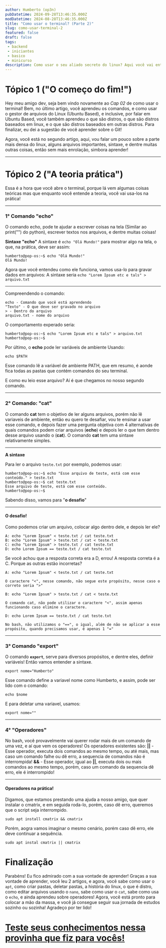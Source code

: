 ```yaml
---
author: Humberto (op3n)
pubDatetime: 2024-09-28T13:46:35.000Z
modDatetime: 2024-08-28T13:46:35.000Z
title: "Como usar o terminal? (Parte 2)"
slug: como-usar-terminal-2
featured: false
draft: false
tags:
 - backend
 - iniciantes
 - basico
 - minicurso
description: Como usar o seu aliado secreto do linux? Aqui você vai entender como usar o terminal!
---
```




# Tópico 1 ("O começo do fim!")

Hey meu amigo dev, seja bem vindo novamente ao *Cap 02* de como usar o terminal!
Bem, no último artigo, você aprendeu os comandos, e como usar o gestor de arquivos do Linux (Ubuntu Based), e inclusive, por falar em Ubuntu Based, você também aprendeu o que são distros, o que são distros baseados em linux, e o que são distros baseados em outras distros. Para finalizar, eu dei a sugestão de você aprender sobre o Git!

Agora, você está no segundo artigo, aqui, vou falar um pouco sobre a parte mais densa do linux, alguns arquivos importantes, sintaxe, e dentre muitas outras coisas, então sem mais enrolação, simbora aprender!

---


# Tópico 2 ("A teoria prática")

Essa é a hora que você abre o terminal, porque lá vem algumas coisas teóricas mas que enquanto você entende a teoria, você vai usa-los na prática!

---

### 1° Comando "echo"
O comando echo, pode te ajudar a escrever coisas na tela (Similar ao print("") do python), escrever textos nos arquivos, e dentre muitas coisas!

**Sintaxe "echo"**
A sintaxe é `echo "Olá Mundo!"` para mostrar algo na tela, o que, na prática, deve ser assim:
```
humberto@pop-os:~$ echo "Olá Mundo!"
Olá Mundo!
```

Agora que você entendeu como ele funciona, vamos usa-lo para gravar dados em arquivos:
A sintaxe seria `echo "Lorem Ipsum etc e tals" > arquivo.txt`

---


Compreendendo o comando:
```
echo - Comando que você está aprendendo
"Texto" - O que deve ser gravado no arquivo
> - Dentro do arquivo
arquivo.txt - nome do arquivo
```
O comportamento experado seria:

```
humberto@pop-os:~$ echo "Lorem Ipsum etc e tals" > arquivo.txt
humberto@pop-os:~$ 
```

Por último, o **echo** pode ler variáveis de ambiente
Usando: 
```
echo $PATH
```
Esse comando lê a variável de ambiente PATH, que em resumo, é aonde fica todas as pastas que contém comandos do seu terminal.

E como eu leio esse arquivo? Aí é que chegamos no nosso segundo comando.

---

### 2° Comando: "cat"

O comando **cat** tem o objetivo de ler alguns arquivos, porém não lê variaveis de ambiente, então eu quero te desafiar, vou te ensinar a usar esse comando, e depois fazer uma pergunta objetiva com 4 alternativas de quais comandos podem criar arquivos (**echo**) e depois ler o que tem dentro desse arquivo usando o (**cat**).
O comando **cat** tem uma sintaxe relativamente simples.

---

**A sintaxe**

Para ler o arquivo `teste.txt` por exemplo, podemos usar:
```
humberto@pop-os:~$ echo "Esse arquivo de teste, está com esse conteúdo." > teste.txt
humberto@pop-os:~$ cat teste.txt
Esse arquivo de teste, está com esse conteúdo.
humberto@pop-os:~$ 
```


Sabendo disso, vamos para "**o desafio**"

---

#### O desafio!

Como podemos criar um arquivo, colocar algo dentro dele, e depois ler ele?
```
A: echo "Lorem Ipsum" < teste.txt / cat teste.txt
B: echo "Lorem Ipsum" > teste.txt / cat < teste.txt
C: echo "Lorem Ipsum" > teste.txt / cat teste.txt
D: echo Lorem Ipsum == teste.txt / cat teste.txt
```

Se você achou que a resposta correta era a D, errou! A resposta correta é a C. Porque as outras estão incorretas?

```
A: echo "Lorem Ipsum" < teste.txt / cat teste.txt

O caractere "<", nesse comando, não segue este propósito, nesse caso o correto seria ">"

B: echo "Lorem Ipsum" > teste.txt / cat < teste.txt

O comando cat, não pode utilizar o caractere "<", assim apenas funcionando caso elimine o caractere.

D: echo Lorem Ipsum == teste.txt / cat teste.txt

No bash, não utilizamos o "==", o igual, além de não se aplicar a esse propósito, quando precisamos usar, é apenas 1 "="

```

---

### 3° Comando "export"

O comando **`export`**, serve para diversos propósitos, e dentre eles, definir variáveis!
Então vamos entender a sintaxe.

```
export nome="Humberto"
```

Esse comando define a variavel nome como Humberto, e assim, pode ser lido com o comando:

```
echo $nome
```

E para deletar uma variavel, usamos:

```
export nome=""
```

---

### 4° "Operadores"

No bash, você provavelmente vai querer rodar mais de um comando de uma vez, e aí que vem os operadores!
Os operadores existentes são:
**||** - Esse operador, executa dois comandos ao mesmo tempo, ou até mais, mas caso um comando falhe ou dê erro, a sequencia de comandos não é interrompida!
**&&** - Esse operador, igual ao **||**, executa dois ou mais comandos ao mesmo tempo, porém, caso um comando da sequencia dê erro, ele é interrompido!

---


#### Operadores na prática!

Digamos, que estamos prestando uma ajuda a nosso amigo, que quer instalar o cmatrix, e em seguida roda-lo, porém, caso dê erro, queremos que o script seja interrompido.
```
sudo apt install cmatrix && cmatrix
```

Porém, aogra vamos imaginar o mesmo cenário, porém caso dê erro, ele deve continuar a sequência.
```
sudo apt instal cmatrix || cmatrix
```


# Finalização

Parabéns! Eu fico admirado com a sua vontade de aprender! Graças a sua vontade de aprender, você leu 2 artigos, e agora, você sabe como usar o `apt`, como criar pastas, deletar pastas, a história do linux, o que é distro, como editar arquivos usando o `nano`, sabe como usar o `cat`, sabe como usa o `echo`, e ainda aprendeu sobre operadores! Agora, você está pronto para colocar a mão da massa, e você já consegue seguir sua jornada de estudos sozinho ou sozinha! Agradeço por ter lido!

# [Teste seus conhecimentos nessa provinha que fiz para vocês!](https://wordwall.net/pt/resource/78857017)
